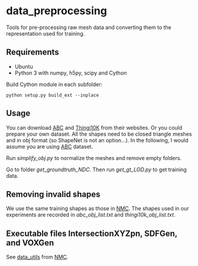 # data_preprocessing
Tools for pre-processing raw mesh data and converting them to the representation used for training.

## Requirements
- Ubuntu
- Python 3 with numpy, h5py, scipy and Cython

Build Cython module in each subfolder:
```
python setup.py build_ext --inplace
```


## Usage

You can download [ABC](https://deep-geometry.github.io/abc-dataset/) and [Thingi10K](https://ten-thousand-models.appspot.com/) from their websites. Or you could prepare your own dataset. All the shapes need to be closed triangle meshes and in obj format (so ShapeNet is not an option...). In the following, I would assume you are using [ABC](https://deep-geometry.github.io/abc-dataset/) dataset.

Run *simplify_obj.py* to normalize the meshes and remove empty folders.

Go to folder *get_groundtruth_NDC*. Then run *get_gt_LOD.py* to get training data.


## Removing invalid shapes

We use the same training shapes as those in [NMC](https://github.com/czq142857/NMC).
The shapes used in our experiments are recorded in *abc_obj_list.txt* and *thingi10k_obj_list.txt*.


## Executable files IntersectionXYZpn, SDFGen, and VOXGen

See [data_utils](https://github.com/czq142857/NMC/tree/master/data_utils) from [NMC](https://github.com/czq142857/NMC).


